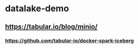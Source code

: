 # datalake-demo
## https://tabular.io/blog/minio/
### https://github.com/tabular-io/docker-spark-iceberg
